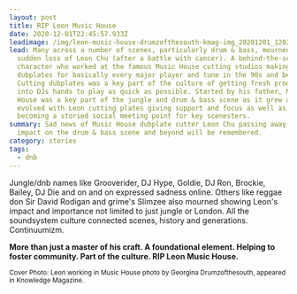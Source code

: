 ```yaml
---
layout: post
title: RIP Leon Music House
date: 2020-12-01T22:45:57.933Z
leadimage: /img/leon-music-house-drumzofthesouth-kmag-img_20201201_120217205-snapseed-continuumizm.jpeg
lead: Many across a number of scenes, particularly drum & bass, mourned at the
  sudden loss of Leon Chu (after a battle with cancer). A behind-the-scenes
  character who worked at the famous Music House cutting studios making
  dubplates for basically every major player and tune in the 90s and beyond.
  Cutting dubplates was a key part of the culture of getting fresh productions
  into DJs hands to play as quick as possible. Started by his father, Music
  House was a key part of the jungle and drum & bass scene as it grew and
  evolved with Leon cutting plates giving support and focus as well as it
  becoming a storied social meeting point for key scenesters.
summary: Sad news of Music House dubplate cutter Leon Chu passing away. His
  impact on the drum & bass scene and beyond will be remembered.
category: stories
tags:
  - dnb
---
```

Jungle/dnb names like Grooverider, DJ Hype, Goldie, DJ Ron, Brockie, Bailey, DJ Die and on and on expressed sadness online. Others like reggae don Sir David Rodigan and grime's Slimzee also mourned showing Leon's impact and importance not limited to just jungle or London. All the soundsystem culture connected scenes, history and generations. Continuumizm.

**More than just a master of his craft. A foundational element. Helping to foster community. Part of the culture. RIP Leon Music House.**

<small class="text-secondary">Cover Photo: Leon working in Music House photo by Georgina Drumzofthesouth, appeared in Knowledge Magazine.</small>